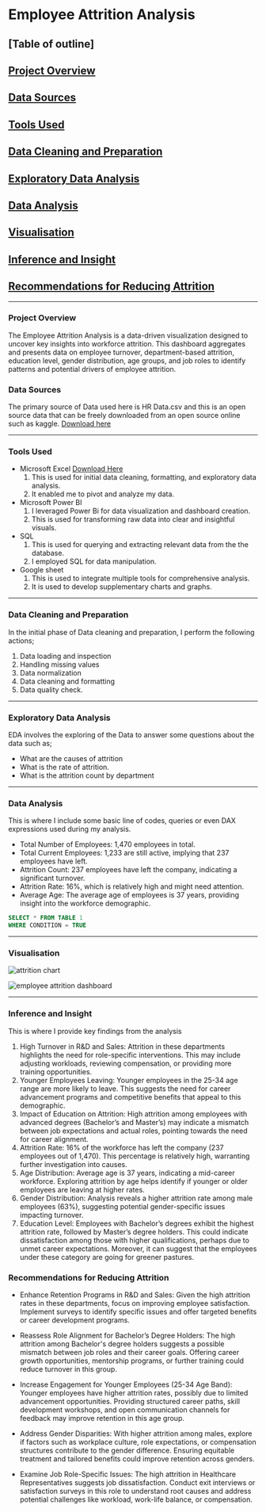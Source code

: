 # Employee Attrition Analysis 

## [Table of outline]


## [Project Overview](#project-overview)
## [Data Sources](#data-sources)
## [Tools Used](#tools-used)
## [Data Cleaning and Preparation](#data-cleaning-and-preparation)
## [Exploratory Data Analysis](#exploratory-data-analysis)
## [Data Analysis](#data-analysis) 
## [Visualisation](#visualisation)
## [Inference and Insight](#inference-and-insight)
## [Recommendations for Reducing Attrition](#recommendations-for-reducing-attrition)

---
### Project Overview
The Employee Attrition Analysis is a data-driven visualization designed to uncover key insights into workforce attrition. This dashboard aggregates and presents data on employee turnover, department-based attrition, education level, gender distribution, age groups, and job roles to identify patterns and potential drivers of employee attrition.

### Data Sources
 The primary source of Data used here is HR Data.csv and this is an open source data that can be freely downloaded from an open source online such as kaggle. [Download here](http://www.kaggle.com) 

---
### Tools Used
- Microsoft Excel [Download Here](http://www.microsoft.com)
  1. This is used for initial data cleaning, formatting, and exploratory data analysis.
  2. It enabled me to pivot and analyze my data.
- Microsoft Power BI
  1. I leveraged Power Bi for data visualization and dashboard creation.
  2. This is used for transforming raw data into clear and insightful visuals.
- SQL
  1. This is used for querying and extracting relevant data from the the database.
  2. I employed SQL for  data manipulation.
- Google sheet     
  1. This is used to integrate multiple tools for comprehensive analysis.
  2. It is used to develop supplementary charts and graphs.
--- 
### Data Cleaning and Preparation
In the initial phase of Data cleaning and preparation, I perform the following actions;
  1. Data loading and inspection
  2. Handling missing values
  3. Data normalization
  4. Data cleaning and formatting
  5. Data quality check.
---
### Exploratory Data Analysis
EDA involves the exploring of the Data to answer some questions about the data such as;
  - What are the causes of attrition
  - What is the rate of attrition.
  - What is the attrition count by department
---
### Data Analysis 

This is where I include some basic line of codes, queries or even DAX expressions used during my analysis. 

 - Total Number of Employees: 1,470 employees in total.
 - Total Current Employees: 1,233 are still active, implying that 237 employees have left.
 - Attrition Count: 237 employees have left the company, indicating a significant turnover.
 - Attrition Rate: 16%, which is relatively high and might need attention.
 - Average Age: The average age of employees is 37 years, providing insight into the workforce demographic.

  ```SQL
SELECT * FROM TABLE 1
WHERE CONDITION = TRUE
```

---
### Visualisation

![attrition chart](https://github.com/user-attachments/assets/a114a4b2-98f1-4a3e-9daf-a163e1a22c5b)

![employee attrition dashboard](https://github.com/user-attachments/assets/1c949ebd-06da-47f8-bc8a-a564372ebdb3)

---
### Inference and Insight
This is where I provide key findings from the analysis

  1. High Turnover in R&D and Sales: Attrition in these departments highlights the need for role-specific interventions. This may include adjusting workloads, reviewing compensation, or providing more training opportunities.
  2. Younger Employees Leaving: Younger employees in the 25-34 age range are more likely to leave. This suggests the need for career advancement programs and competitive benefits that appeal to this demographic.
  3. Impact of Education on Attrition: High attrition among employees with advanced degrees (Bachelor’s and Master’s) may indicate a mismatch between job expectations and actual roles, pointing towards the need for career alignment.
  4. Attrition Rate: 16% of the workforce has left the company (237 employees out of 1,470). This percentage is relatively high, warranting further investigation into causes.
  5. Age Distribution: Average age is 37 years, indicating a mid-career workforce. Exploring attrition by age helps identify if younger or older employees are leaving at higher rates.
  6. Gender Distribution: Analysis reveals a higher attrition rate among male employees (63%), suggesting potential gender-specific issues impacting turnover.
  7. Education Level: Employees with Bachelor’s degrees exhibit the highest attrition rate, followed by Master’s degree holders. This could indicate dissatisfaction among those with higher qualifications, perhaps due to unmet career expectations. Moreover, it can suggest that the employees under these category are going for greener pastures.

### Recommendations for Reducing Attrition
 - Enhance Retention Programs in R&D and Sales: Given the high attrition rates in these departments, focus on improving employee satisfaction. Implement surveys to identify specific issues and offer targeted benefits or career development programs.

 - Reassess Role Alignment for Bachelor’s Degree Holders: The high attrition among Bachelor's degree holders suggests a possible mismatch between job roles and their career goals. Offering career growth opportunities, mentorship programs, or further training could reduce turnover in this group.

 - Increase Engagement for Younger Employees (25-34 Age Band): Younger employees have higher attrition rates, possibly due to limited advancement opportunities. Providing structured career paths, skill development workshops, and open communication channels for feedback may improve retention in this age group.

 - Address Gender Disparities: With higher attrition among males, explore if factors such as workplace culture, role expectations, or compensation structures contribute to the gender difference. Ensuring equitable treatment and tailored benefits could improve retention across genders.

 - Examine Job Role-Specific Issues: The high attrition in Healthcare Representatives suggests job dissatisfaction. Conduct exit interviews or satisfaction surveys in this role to understand root causes and address potential challenges like workload, work-life balance, or compensation.



   
